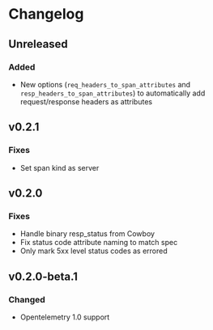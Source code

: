 # Changelog

## Unreleased

### Added

* New options (`req_headers_to_span_attributes`  and `resp_headers_to_span_attributes`) to automatically add request/response headers as attributes 

## v0.2.1

### Fixes

* Set span kind as server

## v0.2.0

### Fixes

* Handle binary resp_status from Cowboy
* Fix status code attribute naming to match spec
* Only mark 5xx level status codes as errored

## v0.2.0-beta.1

### Changed

* Opentelemetry 1.0 support
